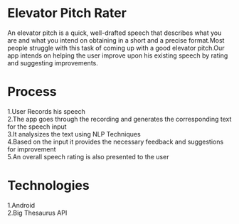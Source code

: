 # Elevator Pitch Rater

An elevator pitch is a quick, well-drafted speech that describes what you are and what you intend on obtaining in a short and 
a precise format.Most people struggle with this task of coming up with a good elevator pitch.Our app intends on helping the user improve 
upon his existing speech by rating and suggesting improvements.


# Process
1.User Records his speech<br/>
2.The app goes through the recording and generates the corresponding text for the speech input<br/>
3.It analysizes the text using NLP Techniques<br/>
4.Based on the input it provides the necessary feedback and suggestions for improvement<br/>
5.An overall speech rating is also presented to the user<br/>

# Technologies
1.Android<br/>
2.Big Thesaurus API

